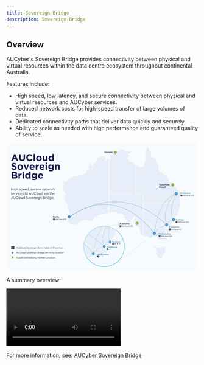 ```yaml
---
title: Sovereign Bridge
description: Sovereign Bridge
---
```


## Overview

AUCyber's Sovereign Bridge provides connectivity between physical and virtual resources within the data centre ecosystem throughout continental Australia.

Features include:

- High speed, low latency, and secure connectivity between physical and virtual resources and AUCyber services.
- Reduced network costs for high-speed transfer of large volumes of data.
- Dedicated connectivity paths that deliver data quickly and securely.
- Ability to scale as needed with high performance and guaranteed quality of service.

![AUCyber Sovereign Bridge](./assets/sovereign_bridge.png)

A summary overview:

![type:video](./assets/SovBridgeRecording.mp4)

For more information, see: [AUCyber Sovereign Bridge](https://www.aucyber.com.au/aucloud-sovereign-bridge/)
